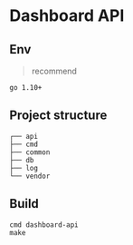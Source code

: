# Dashboard API

## Env

>recommend

```text
go 1.10+
```

## Project structure

```text
┌── api
├── cmd
├── common
├── db
├── log
└── vendor
```

## Build

```shell
cmd dashboard-api
make
```